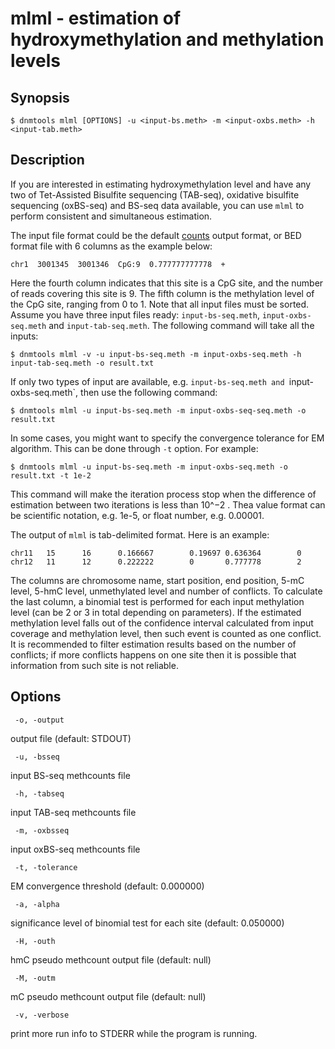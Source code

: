 # mlml - estimation of hydroxymethylation and methylation levels

## Synopsis
```
$ dnmtools mlml [OPTIONS] -u <input-bs.meth> -m <input-oxbs.meth> -h <input-tab.meth>
```

## Description

If you are interested in estimating hydroxymethylation level and have
any two of Tet-Assisted Bisulfite sequencing (TAB-seq), oxidative
bisulfite sequencing (oxBS-seq) and BS-seq data available, you can use
`mlml`  to perform consistent and simultaneous estimation.

The input file format could be the default
[counts](../counts) output format,
or BED format file with 6 columns as the example below:

```
chr1  3001345  3001346  CpG:9  0.777777777778  +
```

Here the fourth column indicates that this site is a CpG site, and the
number of reads covering this site is 9. The fifth column is the
methylation level of the CpG site, ranging from 0 to 1. Note that all
input files must be sorted. Assume you have three input files ready:
`input-bs-seq.meth`, `input-oxbs-seq.meth` and `input-tab-seq.meth`.
The following command will take all the inputs:

```
$ dnmtools mlml -v -u input-bs-seq.meth -m input-oxbs-seq.meth -h input-tab-seq.meth -o result.txt
```

If only two types of input are available, e.g. `input-bs-seq.meth and
`input-oxbs-seq.meth`, then use the following command:

```
$ dnmtools mlml -u input-bs-seq.meth -m input-oxbs-seq-seq.meth -o result.txt
```

In some cases, you might want to specify the convergence tolerance for
EM algorithm. This can be done through `-t` option.  For example:

```
$ dnmtools mlml -u input-bs-seq.meth -m input-oxbs-seq.meth -o result.txt -t 1e-2
```

This command will make the iteration process stop when the difference
of estimation between two iterations is less than 10^−2 . Thea value
format can be scientific notation, e.g. 1e-5, or float number, e.g.
0.00001.

The output of `mlml` is tab-delimited format. Here is an example:

```
chr11   15      16      0.166667        0.19697 0.636364        0
chr12   11      12      0.222222        0       0.777778        2
```

The columns are chromosome name, start position, end position, 5-mC
level, 5-hmC level, unmethylated level and number of conflicts. To
calculate the last column, a binomial test is performed for each input
methylation level (can be 2 or 3 in total depending on parameters). If
the estimated methylation level falls out of the confidence interval
calculated from input coverage and methylation level, then such event
is counted as one conflict. It is recommended to filter estimation
results based on the number of conflicts; if more conflicts happens on
one site then it is possible that information from such site is not
reliable.

## Options

```
 -o, -output
```
output file (default: STDOUT)

```
 -u, -bsseq
```
input BS-seq methcounts file
```
 -h, -tabseq
```
input TAB-seq methcounts file
```
 -m, -oxbsseq
```
input oxBS-seq methcounts file
```
 -t, -tolerance
```
EM convergence threshold (default: 0.000000)
```
 -a, -alpha
```
significance level of binomial test for each site (default: 0.050000)
```
 -H, -outh
```
hmC pseudo methcount output file (default: null)
```
 -M, -outm
```
mC pseudo methcount output file (default: null)
```
 -v, -verbose
```
print more run info to STDERR while the program is running.



